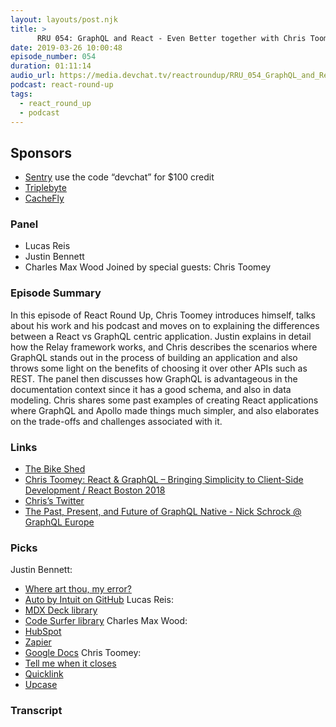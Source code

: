 ```yaml
---
layout: layouts/post.njk
title: >
      RRU 054: GraphQL and React - Even Better together with Chris Toomey
date: 2019-03-26 10:00:48
episode_number: 054
duration: 01:11:14
audio_url: https://media.devchat.tv/reactroundup/RRU_054_GraphQL_and_React_-_Even_Better_together_with_Chris_Toomey.mp3
podcast: react-round-up
tags: 
  - react_round_up
  - podcast
---
```


## **Sponsors**

- <u></u>[Sentry](https://sentry.io/) use the code “devchat” for $100 credit
- [Triplebyte](https://triplebyte.com/react)
- [CacheFly](https://www.cachefly.com/)

### **Panel**

- Lucas Reis
- Justin Bennett
- Charles Max Wood
Joined by special guests: Chris Toomey
### **Episode Summary**
In this episode of React Round Up, Chris Toomey introduces himself, talks about his work and his podcast and moves on to explaining the differences between a React vs GraphQL centric application. Justin explains in detail how the Relay framework works, and Chris describes the scenarios where GraphQL stands out in the process of building an application and also throws some light on the benefits of choosing it over other APIs such as REST. The panel then discusses how GraphQL is advantageous in the documentation context since it has a good schema, and also in data modeling. Chris shares some past examples of creating React applications where GraphQL and Apollo made things much simpler, and also elaborates on the trade-offs and challenges associated with it.
### **Links**

- [The Bike Shed](https://bikeshed.fm/)
- [Chris Toomey: React & GraphQL – Bringing Simplicity to Client-Side Development / React Boston 2018](https://www.youtube.com/watch?v=Qsoj4s_Ml6s)
- [Chris’s Twitter](https://twitter.com/christoomey?lang=en)
- [The Past, Present, and Future of GraphQL Native - Nick Schrock @ GraphQL Europe](https://www.youtube.com/watch?v=zMa8rfXI6MM)

### **Picks**
Justin Bennett:
- [Where art thou, my error?](https://artsy.github.io/blog/2018/10/19/where-art-thou-my-error/)
- [Auto by Intuit on GitHub](https://github.com/intuit/auto)
Lucas Reis:
- [MDX Deck library](https://github.com/jxnblk/mdx-deck)
- [Code Surfer library](https://elijahmanor.com/code-surfer/)
Charles Max Wood:
- [HubSpot](https://www.hubspot.com/)
- [Zapier](https://zapier.com/)
- [Google Docs](https://www.google.com/docs/about/)
Chris Toomey:
- [Tell me when it closes](https://tellmewhenitcloses.com/)
- [Quicklink](https://github.com/GoogleChromeLabs/quicklink)
- [Upcase](https://thoughtbot.com/upcase)
&nbsp; &nbsp;

### Transcript


